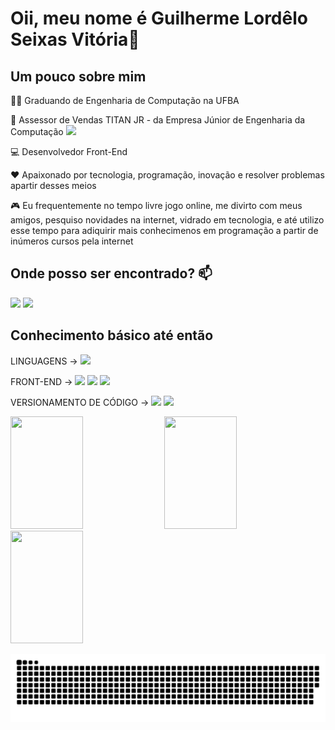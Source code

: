 # Oii, meu nome é Guilherme Lordêlo Seixas Vitória👋

## Um pouco sobre mim

👨‍🎓 Graduando de Engenharia de Computação na UFBA 

🤝 Assessor de Vendas TITAN JR -  da Empresa Júnior de Engenharia da Computação [<img src="https://img.shields.io/badge/-TITAN-yellow"/>](https://titanci.com.br)

💻 Desenvolvedor Front-End

❤️ Apaixonado por tecnologia, programação, inovação e resolver problemas apartir desses meios

🎮 Eu frequentemente no tempo livre jogo online, me divirto com meus amigos, pesquiso novidades na internet, vidrado em tecnologia, e até utilizo esse tempo para adiquirir mais conhecimenos em programação a partir de inúmeros cursos pela internet

## Onde posso ser encontrado?  📫
  [<img src="https://img.shields.io/badge/linkedin-%230077B5.svg?&style=for-the-badge&logo=linkedin&logoColor=white" />](https://www.linkedin.com/in/glsvitoria/) [<img src = "https://img.shields.io/badge/instagram-%23E4405F.svg?&style=for-the-badge&logo=instagram&logoColor=white">](https://www.instagram.com/glsvitoria/)

## Conhecimento básico até então

LINGUAGENS -> [<img src="https://img.shields.io/badge/JavaScript-323330?style=for-the-badge&logo=javascript&logoColor=F7DF1E" />](https://github.com/glsvitoria)
  
FRONT-END -> [<img src="https://img.shields.io/badge/HTML5-E34F26?style=for-the-badge&logo=html5&logoColor=white" />](https://github.com/glsvitoria) [<img src="https://img.shields.io/badge/CSS3-1572B6?style=for-the-badge&logo=css3&logoColor=white" />](https://github.com/glsvitoria) [<img src="https://img.shields.io/static/v1?label=&message=React&color=black&style=for-the-badge&logo=React&logoColor=white" />](https://github.com/glsvitoria)  

VERSIONAMENTO DE CÓDIGO -> [<img src="https://img.shields.io/static/v1?label=&message=GITHUB&color=696969&style=for-the-badge&logo=GITHUB&logoColor=white" />](https://github.com/glsvitoria) [<img src="https://img.shields.io/static/v1?label=&message=GIT&color=1C1C1C&style=for-the-badge&logo=GIT&logoColor=white" />](https://github.com/glsvitoria)

<img width="48%" height="180em" src="https://github-readme-stats.vercel.app/api?username=glsvitoria&show_icons=true&theme=dracula&include_all_commits=true&count_private=true"/> <img width="48%" height="180em" src="https://github-readme-stats.vercel.app/api/top-langs/?username=glsvitoria&layout=compact&langs_count=16&theme=dracula"/>
<img width="48%" height="180em" src="	https://github-profile-summary-cards.vercel.app/api/cards/profile-details?username=glsvitoria&theme=vue"/>
	

![Snake animation](https://github.com/glsvitoria/glsvitoria/blob/output/github-contribution-grid-snake.svg)
